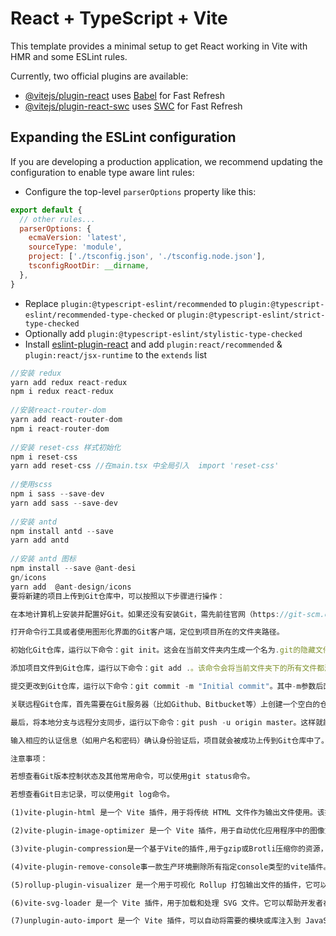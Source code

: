 # React + TypeScript + Vite

This template provides a minimal setup to get React working in Vite with HMR and some ESLint rules.

Currently, two official plugins are available:

- [@vitejs/plugin-react](https://github.com/vitejs/vite-plugin-react/blob/main/packages/plugin-react/README.md) uses [Babel](https://babeljs.io/) for Fast Refresh
- [@vitejs/plugin-react-swc](https://github.com/vitejs/vite-plugin-react-swc) uses [SWC](https://swc.rs/) for Fast Refresh

## Expanding the ESLint configuration

If you are developing a production application, we recommend updating the configuration to enable type aware lint rules:

- Configure the top-level `parserOptions` property like this:

```js
export default {
  // other rules...
  parserOptions: {
    ecmaVersion: 'latest',
    sourceType: 'module',
    project: ['./tsconfig.json', './tsconfig.node.json'],
    tsconfigRootDir: __dirname,
  },
}
```

- Replace `plugin:@typescript-eslint/recommended` to `plugin:@typescript-eslint/recommended-type-checked` or `plugin:@typescript-eslint/strict-type-checked`
- Optionally add `plugin:@typescript-eslint/stylistic-type-checked`
- Install [eslint-plugin-react](https://github.com/jsx-eslint/eslint-plugin-react) and add `plugin:react/recommended` & `plugin:react/jsx-runtime` to the `extends` list

```js
//安装 redux 
yarn add redux react-redux
npm i redux react-redux
 
//安装react-router-dom
yarn add react-router-dom
npm i react-router-dom
 
//安装 reset-css 样式初始化 
npm i reset-css 
yarn add reset-css //在main.tsx 中全局引入  import 'reset-css'
 
//使用scss
npm i sass --save-dev
yarn add sass --save-dev
 
//安装 antd
npm install antd --save
yarn add antd
 
//安装 antd 图标
npm install --save @ant-desi
gn/icons
yarn add  @ant-design/icons
要将新建的项目上传到Git仓库中，可以按照以下步骤进行操作：

在本地计算机上安装并配置好Git。如果还没有安装Git，需先前往官网（https://git-scm.com/）下载并完成安装过程。

打开命令行工具或者使用图形化界面的Git客户端，定位到项目所在的文件夹路径。

初始化Git仓库，运行以下命令：git init。这会在当前文件夹内生成一个名为.git的隐藏文件夹，表示已经成功初始化了Git仓库。

添加项目文件到Git仓库，运行以下命令：git add .。该命令会将当前文件夹下的所有文件都添加到Git仓库中。

提交更改到Git仓库，运行以下命令：git commit -m "Initial commit"。其中-m参数后面的引号里的信息可根据自己的情况修改，用于说明此次提交的变动内容。

关联远程Git仓库，首先需要在Git服务器（比如Github、Bitbucket等）上创建一个空白的仓库。然后通过以下命令来关联远程仓库：git remote add origin <remote_repository_url>。其中<remote_repository_url>应替换为你在第6步中创建的远程仓库URL。

最后，将本地分支与远程分支同步，运行以下命令：git push -u origin master。这样就能将本地的master分支推送到远程仓库中。

输入相应的认证信息（如用户名和密码）确认身份验证后，项目就会被成功上传到Git仓库中了。

注意事项：

若想查看Git版本控制状态及其他常用命令，可以使用git status命令。

若想查看Git日志记录，可以使用git log命令。
```
```txt
(1)vite-plugin-html 是一个 Vite 插件，用于将传统 HTML 文件作为输出文件使用。该插件基于 html-webpack-plugin 插件创建，但是是专门为 Vite 构建的优化工具，不依赖于 webpack。

(2)vite-plugin-image-optimizer 是一个 Vite 插件，用于自动优化应用程序中的图像文件。该插件可以帮助开发者减少应用程序的加载时间和带宽使用，从而提高用户体验和网站性能。

(3)vite-plugin-compression是一个基于Vite的插件,用于gzip或Brotli压缩你的资源，从而减少页面的加载时间和网络带宽，提高用户访问速度和体验。

(4)vite-plugin-remove-console事一款生产环境删除所有指定console类型的vite插件。

(5)rollup-plugin-visualizer 是一个用于可视化 Rollup 打包输出文件的插件，它可以帮助开发者分析和优化代码依赖关系，从而提高代码性能和可读性。

(6)vite-svg-loader 是一个 Vite 插件，用于加载和处理 SVG 文件。它可以帮助开发者在应用程序中无缝使用 SVG 图像，并提供了一些额外的功能来优化和定制 SVG 图像的使用。

(7)unplugin-auto-import 是一个 Vite 插件，可以自动将需要的模块或库注入到 JavaScript 或 TypeScript 文件中。该插件可以帮助开发者减少手动导入模块的工作量，并且可以防止由于拼写错误或路径错误导致的编译错误。
```